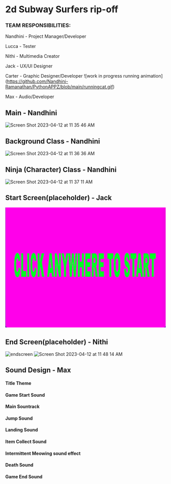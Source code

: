 # 2d Subway Surfers rip-off 

### TEAM RESPONSIBILITIES:

Nandhini - Project Manager/Developer

Lucca - Tester

Nithi - Multimedia Creator  

Jack - UX/UI Designer

Carter - Graphic Designer/Developer
![work in progress running animation] (https://github.com/Nandhini-Ramanathan/PythonAPPZ/blob/main/runningcat.gif)

Max - Audio/Developer

## Main - Nandhini
<img width="313" alt="Screen Shot 2023-04-12 at 11 35 46 AM" src="https://user-images.githubusercontent.com/111539321/231538655-22b577df-b5f9-45a9-934c-27826e9f846f.png">

## Background Class - Nandhini
<img width="378" alt="Screen Shot 2023-04-12 at 11 36 36 AM" src="https://user-images.githubusercontent.com/111539321/231538807-765f3f4a-a70e-47e8-846b-eff5e223f3c7.png">

## Ninja (Character) Class - Nandhini
<img width="367" alt="Screen Shot 2023-04-12 at 11 37 11 AM" src="https://user-images.githubusercontent.com/111539321/231538899-dfe5af8f-2488-47fb-94a2-c689626be4c4.png">

## Start Screen(placeholder) - Jack
![start screen image](https://github.com/Nandhini-Ramanathan/PythonAPPZ/blob/main/Images/Screen%20Shot%202023-04-10%20at%2011.23.47%20AM.png?raw=true)

## End Screen(placeholder) - Nithi
![endscreen](https://user-images.githubusercontent.com/111790832/230968037-f07a881d-9343-4e0d-9e9f-f96ceac6bb3f.png)
<img width="445" alt="Screen Shot 2023-04-12 at 11 48 14 AM" src="https://user-images.githubusercontent.com/111790832/231541515-d7ec2497-c1bf-4535-8618-911d0cee51a6.png">


## Sound Design - Max
#### Title Theme
#### Game Start Sound
#### Main Sountrack
#### Jump Sound
#### Landing Sound
#### Item Collect Sound
#### Intermittent Meowing sound effect
#### Death Sound
#### Game End Sound
